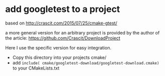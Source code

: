 # add googletest to a project

based on http://crascit.com/2015/07/25/cmake-gtest/

a more general version for an arbitrary project is provided by the author of the article: https://github.com/Crascit/DownloadProject

Here I use the specific version for easy integration.

- Copy this directory into your projects cmake/
- add `include( cmake/googletest-download/googletest-download.cmake)` to your CMakeLists.txt

